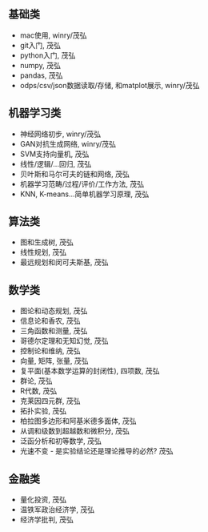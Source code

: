 ## 基础类
- mac使用,  winry/茂弘
- git入门,  茂弘
- python入门,  茂弘
- numpy, 茂弘
- pandas,  茂弘
- odps/csv/json数据读取/存储, 和matplot展示, winry/茂弘


## 机器学习类

- 神经网络初步, winry/茂弘
- GAN对抗生成网络, winry/茂弘
- SVM支持向量机, 茂弘
- 线性/逻辑/...回归, 茂弘
- 贝叶斯和马尔可夫的链和网络, 茂弘
- 机器学习范畴/过程/评价/工作方法, 茂弘
- KNN, K-means...简单机器学习原理, 茂弘

## 算法类
- 图和生成树, 茂弘
- 线性规划, 茂弘
- 最远规划和闵可夫斯基, 茂弘

## 数学类

- 图论和动态规划, 茂弘
- 信息论和香农, 茂弘
- 三角函数和测量, 茂弘
- 哥德尔定理和无知幻觉, 茂弘
- 控制论和维纳, 茂弘
- 向量, 矩阵, 张量, 茂弘
- 复平面(基本数学运算的封闭性), 四项数, 茂弘
- 群论, 茂弘
- R代数, 茂弘
- 克莱因四元群, 茂弘
- 拓扑实验, 茂弘
- 柏拉图多边形和阿基米德多面体, 茂弘
- 从调和级数到超越数和微积分, 茂弘
- 泛函分析和初等数学, 茂弘
- 光速不变 - 是实验结论还是理论推导的必然? 茂弘

## 金融类
- 量化投资, 茂弘
- 温铁军政治经济学, 茂弘
- 经济学批判, 茂弘